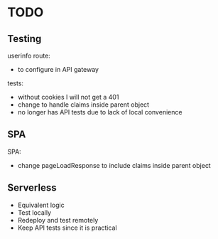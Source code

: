 # TODO

## Testing

userinfo route:
- to configure in API gateway

tests:
- without cookies I will not get a 401
- change to handle claims inside parent object
- no longer has API tests due to lack of local convenience

## SPA

SPA:
- change pageLoadResponse to include claims inside parent object

## Serverless

- Equivalent logic
- Test locally
- Redeploy and test remotely
- Keep API tests since it is practical
